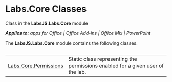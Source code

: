 
# Labs.Core Classes
Class in the  **LabsJS.Labs.Core** module

 _**Applies to:** apps for Office | Office Add-ins | Office Mix | PowerPoint_

The  **LabsJS.Labs.Core** module contains the following classes.

## 


|||
|:-----|:-----|
|[Labs.Core.Permissions](../../reference/office-mix/labs.core.permissions.md)|Static class representing the permissions enabled for a given user of the lab.|
